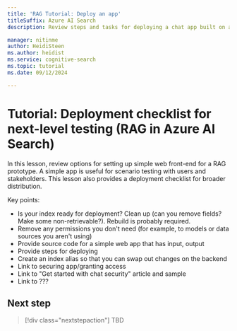 ```yaml
---
title: 'RAG Tutorial: Deploy an app'
titleSuffix: Azure AI Search
description: Review steps and tasks for deploying a chat app built on an Azure AI Search RAG pattern.

manager: nitinme
author: HeidiSteen
ms.author: heidist
ms.service: cognitive-search
ms.topic: tutorial
ms.date: 09/12/2024

---
```


# Tutorial: Deployment checklist for next-level testing (RAG in Azure AI Search)

In this lesson, review options for setting up simple web front-end for a RAG prototype. A simple app is useful for scenario testing with users and stakeholders. This lesson also provides a deployment checklist for broader distribution.

Key points:

- Is your index ready for deployment? Clean up (can you remove fields? Make some non-retrievable?). Rebuild is probably required.
- Remove any permissions you don't need (for example, to models or data sources you aren't using)
- Provide source code for a simple web app that has input, output
- Provide steps for deploying
- Create an index alias so that you can swap out changes on the backend
- Link to securing app/granting access
- Link to "Get started with chat security" article and sample
- Link to ???

## Next step

> [!div class="nextstepaction"]
> TBD